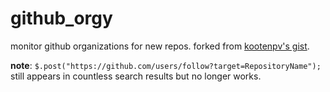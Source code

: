 # github_orgy
monitor github organizations for new repos.
forked from [kootenpv's gist](https://gist.github.com/kootenpv/d19926abee9e8fd5c799e03a8a64a03b).

**note**: `$.post("https://github.com/users/follow?target=RepositoryName");` still appears in countless search results but no longer works.
